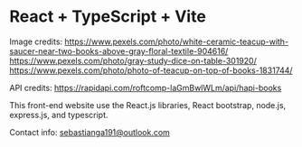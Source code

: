 # React + TypeScript + Vite

Image credits:
https://www.pexels.com/photo/white-ceramic-teacup-with-saucer-near-two-books-above-gray-floral-textile-904616/
https://www.pexels.com/photo/gray-study-dice-on-table-301920/
https://www.pexels.com/photo/photo-of-teacup-on-top-of-books-1831744/

API credits:
https://rapidapi.com/roftcomp-laGmBwlWLm/api/hapi-books


This front-end website use the React.js libraries, React bootstrap, node.js, express.js, and typescript.

Contact info:
sebastianga191@outlook.com